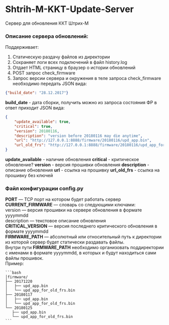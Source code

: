 # Shtrih-M-KKT-Update-Server
Сервер для обновления ККТ Штрих-М
### Описание сервера обновлений:

Поддерживает:
1. Статическую раздачу файлов из директории
2. Сохраняет логи всех подключений в файл history.log
3. Отдает HTML страницу в браузер о истории обновлений
4. POST запрос  check_firmware
5. Запрос версии сервера и окружения
в теле запроса check_firmware необходимо передать JSON вида:

```json
{"build_date": "28.12.2017"}
```
**build_date** - дата сборки, получить можно из запроса состояния ФР
в ответ приходит JSON вида:

```json
{
    "update_available": true,
    "critical": true,
    "version": 20180116,
    "description": "version before 20180116 may die anytime",
    "url": "http://127.0.0.1:8888/firmware/20180116/upd_app.bin",
    "url_old_frs": "http://127.0.0.1:8888/firmware/20180116/upd_app_for_old_frs.bin",
}
```
**update_available** - наличие обновления
**critical** - критическое обновление?
**version** - версия прошивки обновления
**description** - описание обновления
**url** - ссылка на прошивку
**url_old_frs** - ссылка на прошивку без ключей

### Файл конфигурации config.py
**PORT**  — TCP порт на котором будет работать сервер  
**CURRENT_FIRMWARE** — словарь со следующими ключами:  
	version — версия прошивки на сервере обновления в формате yyyymmdd  
	description — текстовое описание обновления  
**CRITICAL_VERSION** — версия последнего критического обновления в формате yyyymmdd  
**FIRMWARE_PATH** — абсолютный или относительный путь к директории из которой сервер будет статически раздавать файлы.  
Внутри пути **FIRMWARE_PATH** необходимо организовать поддиректории с именами в формате yyyymmdd, в которых и будут находиться сами файлы прошивок.  
 Пример:

    ```bash
    │firmware/
    ├── 20171220 
    │   ├── upd_app.bin 
    │   └── upd_app_for_old_frs.bin 
    ├── 20180117 
    │   ├── upd_app.bin 
    │   └── upd_app_for_old_frs.bin 
    └── 20180125 
       ├── upd_app.bin 
       └── upd_app_for_old_frs.bin
    ```
